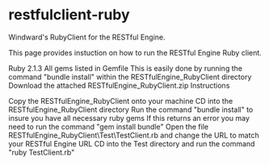 # restfulclient-ruby
Windward's RubyClient for the RESTful Engine.


This page provides instuction on how to run the RESTful Engine Ruby client.

Ruby 2.1.3
All gems listed in Gemfile 
This is easily done by running the command "bundle install" within the RESTfulEngine_RubyClient directory
Download the attached RESTfulEngine_RubyClient.zip
Instructions

Copy the RESTfulEngine_RubyClient onto your machine
CD into the RESTfulEngine_RubyClient directory
Run the command "bundle install" to insure you have all necessary ruby gems
If this returns an error you may need to run the command "gem install bundle"
Open the file RESTfulEngine_RubyClient\Test\TestClient.rb and change the URL to match your RESTful Engine URL
CD into the Test directory and run the command "ruby TestClient.rb"
